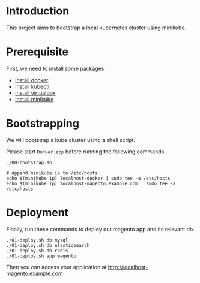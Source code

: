 # Introduction 

This project aims to bootstrap a local kubernetes cluster using minikube.

# Prerequisite

First, we need to install some packages.
-  [install docker](https://docs.docker.com/docker-for-mac/install/)
-  [install kubectl](https://kubernetes.io/docs/tasks/tools/install-kubectl/)
-  [install virtualbox](https://www.virtualbox.org/wiki/Downloads)
-  [install minikube](https://minikube.sigs.k8s.io/docs/start/)

# Bootstrapping

We will bootstrap a kube cluster using a shell script.

Please start `Docker.app` before running the following commands.

```
./00-bootstrap.sh

# Append minikube ip to /etc/hosts
echo $(minikube ip) localhost-docker | sudo tee -a /etc/hosts
echo $(minikube ip) localhost-magento.example.com | sudo tee -a /etc/hosts
```

# Deployment

Finally, run these commands to deploy our magento app and its relevant db.

```
./01-deploy.sh db mysql
./01-deploy.sh db elasticsearch
./01-deploy.sh db redis
./01-deploy.sh app magento
```

Then you can access your application at http://localhost-magento.example.com
